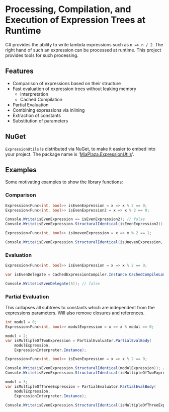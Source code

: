 ﻿# Processing, Compilation, and Execution of Expression Trees at Runtime

C# provides the ability to write lambda expressions such as `n => n / 2`. The
right hand of such an expression can be processed at runtime. This project provides tools for such processing.

## Features

* Comparison of expressions based on their structure
* Fast evaluation of expression trees without leaking memory
    * Interpretation
    * Cached Compilation
* Partial Evaluation
* Combining expressions via inlining
* Extraction of constants
* Substitution of parameters

## NuGet

`ExpressionUtils` is distributed via NuGet, to make it easier to embed into your project. The package name is '[MiaPlaza.ExpressionUtils](https://www.nuget.org/packages/MiaPlaza.ExpressionUtils)'.

## Examples

Some motivating examples to show the library functions:

### Comparison

```csharp
Expression<Func<int, bool>> isEvenExpression = x => x % 2 == 0;
Expression<Func<int, bool>> isEvenExpression2 = x => x % 2 == 0;

Console.Write(isEvenExpression == isEvenExpression2); // false
Console.Write(isEvenExpression.StructuralIdentical(isEvenExpression2)); // true

Expression<Func<int, bool>> isUnevenExpression = x => x % 2 == 1;

Console.Write(isEvenExpression.StructuralIdentical(isUnevenExpression, ignoreConstantValues: true)); // true
```

### Evaluation

```csharp
Expression<Func<int, bool>> isEvenExpression = x => x % 2 == 0;

var isEvenDelegate = CachedExpressionCompiler.Instance.CachedCompileLambda(isEvenExpression);

Console.Write(isEvenDelegate(5)); // false
```

### Partial Evaluation

This collapses all subtrees to constants which are independent from the expressions parameters. Will also remove 
closures and references.

```csharp
int modul = 0;
Expression<Func<int, bool>> modulExpression = x => x % modul == 0;

modul = 2;
var isMultipleOfTwoExpression = PartialEvaluator.PartialEvalBody(
    modulExpression,
    ExpressionInterpreter.Instance);

Expression<Func<int, bool>> isEvenExpression = x => x % 2 == 0;

Console.Write(isEvenExpression.StructuralIdentical(modulExpression)); // false
Console.Write(isEvenExpression.StructuralIdentical(isMultipleOfTwoExpression)); // true

modul = 3;
var isMultipleOfThreeExpression = PartialEvaluator.PartialEvalBody(
    modulExpression,
    ExpressionInterpreter.Instance);

Console.Write(isEvenExpression.StructuralIdentical(isMultipleOfThreeExpression)); // false
```
